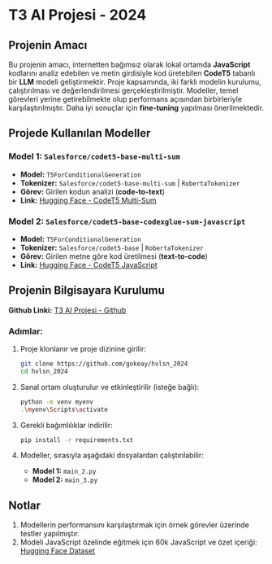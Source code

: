 # T3 AI Projesi - 2024

## Projenin Amacı
Bu projenin amacı, internetten bağımsız olarak lokal ortamda **JavaScript** kodlarını analiz edebilen ve metin girdisiyle kod üretebilen **CodeT5** tabanlı bir **LLM** modeli geliştirmektir. Proje kapsamında, iki farklı modelin kurulumu, çalıştırılması ve değerlendirilmesi gerçekleştirilmiştir. Modeller, temel görevleri yerine getirebilmekte olup performans açısından birbirleriyle karşılaştırılmıştır. Daha iyi sonuçlar için **fine-tuning** yapılması önerilmektedir.

## Projede Kullanılan Modeller
### Model 1: `Salesforce/codet5-base-multi-sum`
- **Model:** `T5ForConditionalGeneration`
- **Tokenizer:** `Salesforce/codet5-base-multi-sum` | `RobertaTokenizer`
- **Görev:** Girilen kodun analizi (**code-to-text**)
- **Link:** [Hugging Face - CodeT5 Multi-Sum](https://huggingface.co/Salesforce/codet5-base-multi-sum)

### Model 2: `Salesforce/codet5-base-codexglue-sum-javascript`
- **Model:** `T5ForConditionalGeneration`
- **Tokenizer:** `Salesforce/codet5-base` | `RobertaTokenizer`
- **Görev:** Girilen metne göre kod üretilmesi (**text-to-code**)
- **Link:** [Hugging Face - CodeT5 JavaScript](https://huggingface.co/Salesforce/codet5-base-codexglue-sum-javascript)

## Projenin Bilgisayara Kurulumu
**Github Linki:** [T3 AI Projesi - Github](https://github.com/gokeay/hvlsn_2024)

### Adımlar:
1. Proje klonlanır ve proje dizinine girilir:
    ```bash
    git clone https://github.com/gokeay/hvlsn_2024
    cd hvlsn_2024
    ```

2. Sanal ortam oluşturulur ve etkinleştirilir (isteğe bağlı):
    ```bash
    python -m venv myenv
    .\myenv\Scripts\activate
    ```

3. Gerekli bağımlılıklar indirilir:
    ```bash
    pip install -r requirements.txt
    ```

4. Modeller, sırasıyla aşağıdaki dosyalardan çalıştırılabilir:
   - **Model 1:** `main_2.py`
   - **Model 2:** `main_3.py`

## Notlar
1. Modellerin performansını karşılaştırmak için örnek görevler üzerinde testler yapılmıştır.
2. Modeli JavaScript özelinde eğitmek için 60k JavaScript ve özet içeriği: [Hugging Face Dataset](https://huggingface.co/datasets/google/code_x_glue_ct_code_to_text/viewer/javascript?row=7)
